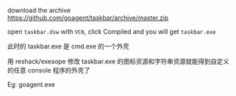 download the  archive https://github.com/goagent/taskbar/archive/master.zip

open `taskbar.dsw` with `VC6`, click Compiled and you will get `taskbar.exe`

此时的 taskbar.exe 是 cmd.exe 的一个外壳

用 reshack/exesope 修改 taskbar.exe 的图标资源和字符串资源就能得到自定义的任意 console 程序的外壳了

Eg: goagent.exe
